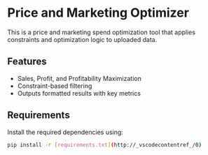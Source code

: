# Price and Marketing Optimizer

This is a price and marketing spend optimization tool that applies constraints and optimization logic to uploaded data.


## Features
- Sales, Profit, and Profitability Maximization
- Constraint-based filtering
- Outputs formatted results with key metrics

## Requirements
Install the required dependencies using:
```bash
pip install -r [requirements.txt](http://_vscodecontentref_/0)